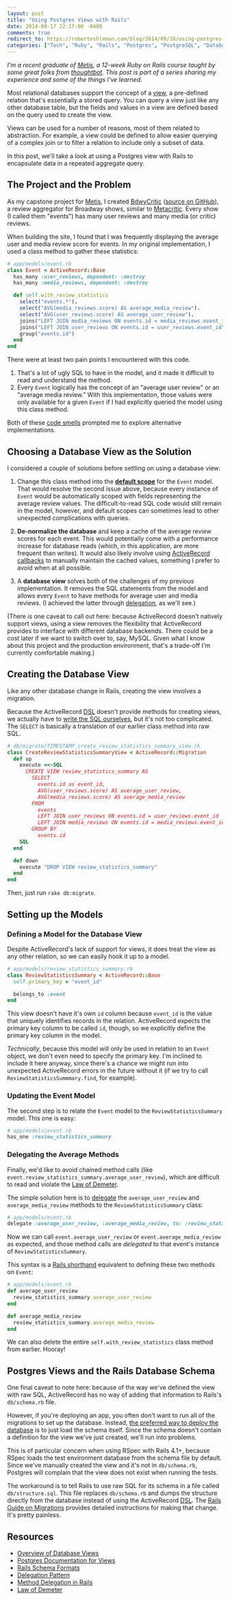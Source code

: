 ```yaml
---
layout: post
title: "Using Postgres Views with Rails"
date: 2014-09-17 22:17:00 -0400
comments: true
redirect_to: https://roberteshleman.com/blog/2014/09/18/using-postgres-views-with-rails/
categories: ["Tech", "Ruby", "Rails", "Postgres", "PostgreSQL", "Database", "SQL", "View"]
---
```


*I'm a recent graduate of [Metis], a 12-week Ruby on Rails course taught by some great folks from [thoughtbot]. This post is part of a series sharing my experience and some of the things I've learned.*

Most relational databases support the concept of a [view][view wikipedia], a pre-defined relation that's essentially a stored query. You can query a view just like any other database table, but the fields and values in a view are defined based on the query used to create the view.

Views can be used for a number of reasons, most of them related to abstraction. For example, a view could be defined to allow easier querying of a complex join or to filter a relation to include only a subset of data.

In this post, we'll take a look at using a Postgres view with Rails to encapsulate data in a repeated aggregate query.

<!-- More -->

## The Project and the Problem

As my capstone project for [Metis], I created [BdwyCritic] ([source on GitHub]), a review aggregator for Broadway shows, similar to [Metacritic]. Every show (I called them "events") has many user reviews and many media (or critic) reviews.

When building the site, I found that I was frequently displaying the average user and media review score for events. In my original implementation, I used a class method to gather these statistics:

```ruby
# app/models/event.rb
class Event < ActiveRecord::Base
  has_many :user_reviews, dependent: :destroy
  has_many :media_reviews, dependent: :destroy

  def self.with_review_statistics
    select("events.*").
    select("AVG(media_reviews.score) AS average_media_review").
    select("AVG(user_reviews.score) AS average_user_review").
    joins("LEFT JOIN media_reviews ON events.id = media_reviews.event_id").
    joins("LEFT JOIN user_reviews ON events.id = user_reviews.event_id").
    group("events.id")
  end
end
```

There were at least two pain points I encountered with this code.

1. That's a lot of ugly SQL to have in the model, and it made it difficult to read and understand the method.
2. Every `Event` logically has the concept of an "average user review" or an "average media review." With this implementation, those values were only available for a given `Event` if I had explicitly queried the model using this class method.

Both of these [code smells] prompted me to explore alternative implementations.

## Choosing a Database View as the Solution

I considered a couple of solutions before settling on using a database view:

1. Change this class method into the **[default scope]** for the `Event` model. That would resolve the second issue above, because every instance of `Event` would be automatically scoped with fields representing the average review values. The difficult-to-read SQL code would still remain in the model, however, and default scopes can sometimes lead to other unexpected complications with queries.

2. **De-normalize the database** and keep a cache of the average review scores for each event. This would potentially come with a performance increase for database reads (which, in this application, are more frequent than writes). It would also likely involve using [ActiveRecord callbacks] to manually maintain the cached values, something I prefer to avoid when at all possible.

3. A **database view** solves both of the challenges of my previous implementation. It removes the SQL statements from the model and allows every `Event` to have methods for average user and media reviews. (I achieved the latter through [delegation], as we'll see.)

(There *is* one caveat to call out here: because ActiveRecord doesn't natively support views, using a view removes the flexibility that ActiveRecord provides to interface with different database backends. There could be a cost later if we want to switch over to, say, MySQL. Given what I know about this project and the production environment, that's a trade-off I'm currently comfortable making.)

## Creating the Database View

Like any other database change in Rails, creating the view involves a migration.

Because the ActiveRecord [DSL] doesn't provide methods for creating views, we actually have to [write the SQL ourselves][Postgres Create View], but it's not too complicated. The `SELECT` is basically a translation of our earlier class method into raw SQL.

```ruby
# db/migrate/TIMESTAMP_create_review_statistics_summary_view.rb
class CreateReviewStatisticsSummaryView < ActiveRecord::Migration
  def up
    execute <<-SQL
      CREATE VIEW review_statistics_summary AS
        SELECT
          events.id as event_id,
          AVG(user_reviews.score) AS average_user_review,
          AVG(media_reviews.score) AS average_media_review
        FROM
          events
          LEFT JOIN user_reviews ON events.id = user_reviews.event_id
          LEFT JOIN media_reviews ON events.id = media_reviews.event_id
        GROUP BY
          events.id
    SQL
  end

  def down
    execute "DROP VIEW review_statistics_summary"
  end
end
```

Then, just run `rake db:migrate`.

## Setting up the Models

### Defining a Model for the Database View

Despite ActiveRecord's lack of support for views, it does treat the view as any other relation, so we can easily hook it up to a model.

```ruby
# app/models/review_statistics_summary.rb
class ReviewStatisticsSummary < ActiveRecord::Base
  self.primary_key = "event_id"

  belongs_to :event
end
```

This view doesn't have it's own `id` column because `event_id` is the value that uniquely identifies records in the relation. ActiveRecord expects the primary key column to be called `id`, though, so we explicitly define the primary key column in the model. 

*Technically*, because this model will only be used in relation to an `Event` object, we don't even need to specify the primary key. I'm inclined to include it here anyway, since there's a chance we might run into unexpected ActiveRecord errors in the future without it (if we try to call `ReviewStatisticsSummmary.find`, for example).

### Updating the Event Model

The second step is to relate the `Event` model to the `ReviewStatisticsSummary` model. This one is easy:

```ruby
# app/models/event.rb
has_one :review_statistics_summary
```

### Delegating the Average Methods

Finally, we'd like to avoid chained method calls (like `event.review_statistics_summary.average_user_review`), which are difficult to read and violate the [Law of Demeter].

The simple solution here is to [delegate] the `average_user_review` and `average_media_review` methods to the `ReviewStatisticsSummary` class:

```ruby
# app/models/event.rb
delegate :average_user_review, :average_media_review, to: :review_statistics_summary
```

Now we can call `event.average_user_review` or `event.average_media_review` as expected, and those method calls are *delegated* to that event's instance of `ReviewStatisticsSummary`.

This syntax is a [Rails shorthand][delegate] equivalent to defining these two methods on `Event`:

```ruby
# app/models/event.rb
def average_user_review
  review_statistics_summary.average_user_review
end

def average_media_review
  review_statistics_summary.average_media_review
end
```

We can also delete the entire `self.with_review_statistics` class method from earlier. Hooray!

## Postgres Views and the Rails Database Schema

One final caveat to note here: because of the way we've defined the view with raw SQL, ActiveRecord has no way of adding that information to Rails's `db/schema.rb` file.

However, if you're deploying an app, you often don't want to run all of the migrations to set up the database. Instead, [the preferred way to deploy the database][Rails Migrations Guide 1] is to just load the schema itself. Since the schema doesn't contain a definition for the view we've just created, we'll run into problems.

This is of particular concern when using RSpec with Rails 4.1+, because RSpec loads the test environment database from the schema file by default. Since we've manually created the view and it's not in `db/schema.rb`, Postgres will complain that the view does not exist when running the tests.

The workaround is to tell Rails to use raw SQL for its schema in a file called `db/structure.sql`. This file replaces `db/schema.rb` and dumps the structure directly from the database instead of using the ActiveRecord [DSL]. The [Rails Guide on Migrations][Rails Migrations Guide 2] provides detailed instructions for making that change. It's pretty painless.

## Resources

* [Overview of Database Views][view wikipedia]
* [Postgres Documentation for Views][Postgres Create View]
* [Rails Schema Formats][Rails Migrations Guide 1]
* [Delegation Pattern][delegation]
* [Method Delegation in Rails][delegate]
* [Law of Demeter]

[ActiveRecord callbacks]: http://guides.rubyonrails.org/active_record_callbacks.html
[BdwyCritic]: http://bdwycritic.com
[code smells]: http://en.wikipedia.org/wiki/Code_smell
[delegate]: http://guides.rubyonrails.org/active_support_core_extensions.html#method-delegation
[delegation]: http://en.wikipedia.org/wiki/Delegation_pattern
[default scope]: http://guides.rubyonrails.org/active_record_querying.html#applying-a-default-scope
[DSL]: http://en.wikipedia.org/wiki/Domain-specific_language
[Law of Demeter]: http://c2.com/cgi/wiki?LawOfDemeter
[Metacritic]: http://www.metacritic.com
[Metis]: http://www.thisismetis.com
[Postgres Create View]: http://www.postgresql.org/docs/9.3/static/sql-createview.html
[Rails Migrations Guide 1]: http://guides.rubyonrails.org/migrations.html#schema-dumping-and-you
[Rails Migrations Guide 2]: http://guides.rubyonrails.org/migrations.html#types-of-schema-dumps
[source on GitHub]: https://github.com/reshleman/bdwycritic
[thoughtbot]: http://www.thoughtbot.com
[view wikipedia]: http://en.wikipedia.org/wiki/View_%28SQL%29
